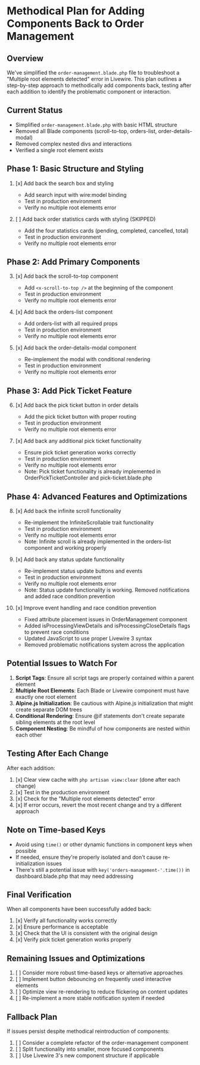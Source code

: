 # Methodical Plan for Adding Components Back to Order Management

## Overview
We've simplified the `order-management.blade.php` file to troubleshoot a "Multiple root elements detected" error in Livewire. This plan outlines a step-by-step approach to methodically add components back, testing after each addition to identify the problematic component or interaction.

## Current Status
- Simplified `order-management.blade.php` with basic HTML structure
- Removed all Blade components (scroll-to-top, orders-list, order-details-modal)
- Removed complex nested divs and interactions
- Verified a single root element exists

## Phase 1: Basic Structure and Styling
1. [x] Add back the search box and styling
   - Add search input with wire:model binding
   - Test in production environment
   - Verify no multiple root elements error

2. [ ] Add back order statistics cards with styling (SKIPPED)
   - Add the four statistics cards (pending, completed, cancelled, total)
   - Test in production environment
   - Verify no multiple root elements error

## Phase 2: Add Primary Components
3. [x] Add back the scroll-to-top component
   - Add `<x-scroll-to-top />` at the beginning of the component
   - Test in production environment
   - Verify no multiple root elements error

4. [x] Add back the orders-list component
   - Add orders-list with all required props
   - Test in production environment
   - Verify no multiple root elements error

5. [x] Add back the order-details-modal component
   - Re-implement the modal with conditional rendering
   - Test in production environment
   - Verify no multiple root elements error

## Phase 3: Add Pick Ticket Feature
6. [x] Add back the pick ticket button in order details
   - Add the pick ticket button with proper routing
   - Test in production environment
   - Verify no multiple root elements error

7. [x] Add back any additional pick ticket functionality
   - Ensure pick ticket generation works correctly
   - Test in production environment
   - Verify no multiple root elements error
   - Note: Pick ticket functionality is already implemented in OrderPickTicketController and pick-ticket.blade.php

## Phase 4: Advanced Features and Optimizations
8. [x] Add back the infinite scroll functionality
   - Re-implement the InfiniteScrollable trait functionality
   - Test in production environment
   - Verify no multiple root elements error
   - Note: Infinite scroll is already implemented in the orders-list component and working properly

9. [x] Add back any status update functionality
   - Re-implement status update buttons and events
   - Test in production environment
   - Verify no multiple root elements error
   - Note: Status update functionality is working. Removed notifications and added race condition prevention

10. [x] Improve event handling and race condition prevention
    - Fixed attribute placement issues in OrderManagement component
    - Added isProcessingViewDetails and isProcessingCloseDetails flags to prevent race conditions
    - Updated JavaScript to use proper Livewire 3 syntax
    - Removed problematic notifications system across the application

## Potential Issues to Watch For
1. **Script Tags**: Ensure all script tags are properly contained within a parent element
2. **Multiple Root Elements**: Each Blade or Livewire component must have exactly one root element
3. **Alpine.js Initialization**: Be cautious with Alpine.js initialization that might create separate DOM trees
4. **Conditional Rendering**: Ensure @if statements don't create separate sibling elements at the root level
5. **Component Nesting**: Be mindful of how components are nested within each other

## Testing After Each Change
After each addition:
1. [x] Clear view cache with `php artisan view:clear` (done after each change)
2. [x] Test in the production environment
3. [x] Check for the "Multiple root elements detected" error
4. [x] If error occurs, revert the most recent change and try a different approach

## Note on Time-based Keys
- Avoid using `time()` or other dynamic functions in component keys when possible
- If needed, ensure they're properly isolated and don't cause re-initialization issues
- There's still a potential issue with `key('orders-management-'.time())` in dashboard.blade.php that may need addressing

## Final Verification
When all components have been successfully added back:
1. [x] Verify all functionality works correctly
2. [x] Ensure performance is acceptable
3. [x] Check that the UI is consistent with the original design
4. [x] Verify pick ticket generation works properly

## Remaining Issues and Optimizations
1. [ ] Consider more robust time-based keys or alternative approaches
2. [ ] Implement button debouncing on frequently used interactive elements
3. [ ] Optimize view re-rendering to reduce flickering on content updates
4. [ ] Re-implement a more stable notification system if needed

## Fallback Plan
If issues persist despite methodical reintroduction of components:
1. [ ] Consider a complete refactor of the order-management component
2. [ ] Split functionality into smaller, more focused components 
3. [ ] Use Livewire 3's new component structure if applicable